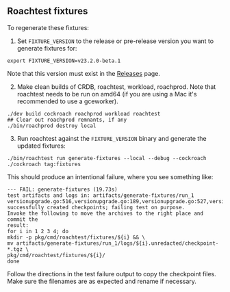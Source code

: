 Roachtest fixtures
----

To regenerate these fixtures:

1. Set `FIXTURE_VERSION` to the release or pre-release version you want to
   generate fixtures for:
```
export FIXTURE_VERSION=v23.2.0-beta.1
```

Note that this version must exist in the
[Releases](https://www.cockroachlabs.com/docs/releases) page.


2. Make clean builds of CRDB, roachtest, workload, roachprod. Note that
   roachtest needs to be run on amd64 (if you are using a Mac it's recommended to
   use a gceworker).

```
./dev build cockroach roachprod workload roachtest
## Clear out roachprod remnants, if any
./bin/roachprod destroy local
```

3. Run roachtest against the `FIXTURE_VERSION` binary and generate the updated
   fixtures:

```
./bin/roachtest run generate-fixtures --local --debug --cockroach ./cockroach tag:fixtures
```

This should produce an intentional failure, where you see something like:

```
--- FAIL: generate-fixtures (19.73s)
test artifacts and logs in: artifacts/generate-fixtures/run_1
versionupgrade.go:516,versionupgrade.go:189,versionupgrade.go:527,versionupgrade.go:102,acceptance.go:58,acceptance.go:95,test_runner.go:755: successfully created checkpoints; failing test on purpose.
Invoke the following to move the archives to the right place and commit the
result:
for i in 1 2 3 4; do
mkdir -p pkg/cmd/roachtest/fixtures/${i} && \
mv artifacts/generate-fixtures/run_1/logs/${i}.unredacted/checkpoint-*.tgz \
pkg/cmd/roachtest/fixtures/${i}/
done
```

Follow the directions in the test failure output to copy the checkpoint files.
Make sure the filenames are as expected and rename if necessary.
